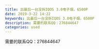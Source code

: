 ```yaml
---
title: 出最后一台没拆IQOS 3.0电子烟，6500P
date: 2019-3-22 14:22
keywords: 出最后一台没拆IQOS 3.0电子烟，6500P
description: 需要的联系QQ：276844647
categories: used
---
```

<td class="t_f" id="postmessage_3282142">

需要的联系QQ：276844647<br/>
<br/>
<br/>
<img alt="" border="0" class="zoom" data-cf-modified-ef3193d41dc5b659568d124c-="" file="http://www.flw.ph/data/appbyme/upload/image/201903/22/KeRFLAw2qBOK.jpg" id="aimg_k5pK5" lazyloadthumb="1" onclick="" onmouseover="" src="http://www.flw.ph/data/appbyme/upload/image/201903/22/KeRFLAw2qBOK.jpg"/><br/>
<br/>
<img alt="" border="0" class="zoom" data-cf-modified-ef3193d41dc5b659568d124c-="" file="http://www.flw.ph/data/appbyme/upload/image/201903/22/0kqbNhGUrCZn.jpg" id="aimg_OpRKA" lazyloadthumb="1" onclick="" onmouseover="" src="http://www.flw.ph/data/appbyme/upload/image/201903/22/0kqbNhGUrCZn.jpg"/><br/>
<br/>
</td>
